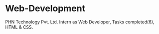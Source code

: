 # Web-Development
PHN Technology Pvt. Ltd. Intern as Web Developer, Tasks completed(6), HTML &amp; CSS.
